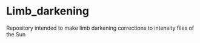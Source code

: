 # Limb_darkening
Repository intended to make limb darkening corrections to intensity files of the Sun
